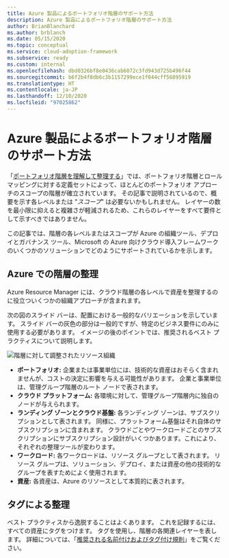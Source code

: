 ```yaml
---
title: Azure 製品によるポートフォリオ階層のサポート方法
description: Azure 製品によるポートフォリオ階層のサポート方法
author: BrianBlanchard
ms.author: brblanch
ms.date: 05/15/2020
ms.topic: conceptual
ms.service: cloud-adoption-framework
ms.subservice: ready
ms.custom: internal
ms.openlocfilehash: dbd0326bf8e0436cab6072c3fd943d725b496f44
ms.sourcegitcommit: b6f2b4f8db6c3b1157299ece1f044cff56895919
ms.translationtype: HT
ms.contentlocale: ja-JP
ms.lasthandoff: 12/10/2020
ms.locfileid: "97025862"
---
```

# <a name="how-do-azure-products-support-the-portfolio-hierarchy"></a>Azure 製品によるポートフォリオ階層のサポート方法

「[ポートフォリオ階層を理解して整理する](./hosting-hierarchy.md)」では、ポートフォリオ階層とロール マッピングに対する定義セットによって、ほとんどのポートフォリオ アプローチのスコープの階層が確立されています。 その記事で説明されているので、概要を示す各レベルまたは "_スコープ_" は必要ないかもしれません。 レイヤーの数を最小限に抑えると複雑さが軽減されるため、これらのレイヤーをすべて要件として示すべきではありません。

この記事では、階層の各レベルまたはスコープが Azure の組織ツール、デプロイとガバナンス ツール、Microsoft の Azure 向けクラウド導入フレームワークのいくつかのソリューションでどのようにサポートされているかを示します。

## <a name="organizing-the-hierarchy-in-azure"></a>Azure での階層の整理

Azure Resource Manager には、クラウド階層の各レベルで資産を整理するのに役立ついくつかの組織アプローチが含まれます。

次の図のスライド バーは、配置における一般的なバリエーションを示しています。 スライド バーの灰色の部分は一般的ですが、特定のビジネス要件にのみに使用する必要があります。 イメージの後のポイントでは、推奨されるベスト プラクティスについて説明します。

![階層に対して調整されたリソース組織](../../_images/ready/hierarchy-with-organizing-tools.png)

- **ポートフォリオ:** 企業または事業単位には、技術的な資産はおそらく含まれませんが、コストの決定に影響を与える可能性があります。 企業と事業単位は、管理グループ階層のルート ノードで表されます。
- **クラウド プラットフォーム:** 各環境に対して、管理グループ階層内に独自のノードが与えられます。
- **ランディング ゾーンとクラウド基盤:** 各ランディング ゾーンは、サブスクリプションとして表されます。 同様に、プラットフォーム基盤はそれ自体のサブスクリプションに含まれます。 クラウドごとやワークロードごとのサブスクリプションにサブスクリプション設計がいくつかあります。これにより、それぞれの整理ツールが変わります。
- **ワークロード:** 各ワークロードは、リソース グループとして表されます。 リソース グループは、ソリューション、デプロイ、または資産の他の技術的なグループを表すためによく使用されます。
- **資産:** 各資産は、Azure のリソースとして本質的に表されます。

## <a name="organizing-with-tags"></a>タグによる整理

ベスト プラクティスから逸脱することはよくあります。 これを記録するには、すべての資産にタグをつけます。 タグを使用し、階層の各関連レイヤーを表します。 詳細については、「[推奨される名前付けおよびタグ付け規則](../../ready/azure-best-practices/naming-and-tagging.md)」をご覧ください。
